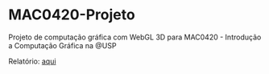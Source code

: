 # MAC0420-Projeto
Projeto de computação gráfica com WebGL 3D para MAC0420 - Introdução a Computação Gráfica na @USP

Relatório: [aqui](https://www.overleaf.com/read/rfygdhkrgjph#45474c)
